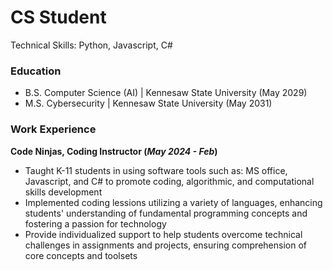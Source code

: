 # CS Student
Technical Skills: Python, Javascript, C# 

### Education
- B.S. Computer Science (AI) | Kennesaw State University (May 2029)
- M.S. Cybersecurity | Kennesaw State University (May 2031)

### Work Experience 
**Code Ninjas, Coding Instructor (_May 2024 - Feb_)**
- Taught K-11 students in using software tools such as: MS office, Javascript, and C# to promote coding, algorithmic, and computational skills development
- Implemented coding lessions utilizing a variety of languages, enhancing students' understanding of fundamental programming concepts and fostering a passion for technology
- Provide individualized support to help students overcome technical challenges in assignments and projects, ensuring comprehension of core concepts and toolsets

